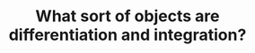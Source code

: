 ---
id: C13
title: What sort of objects are differentiation and integration?
dependencies: 
    - C12
    - F6
keyQuestions:
    - What can we learn by thinking of differentiation as a function of functions?
    - What can we learn by thinking of integration as a function of functions?

---